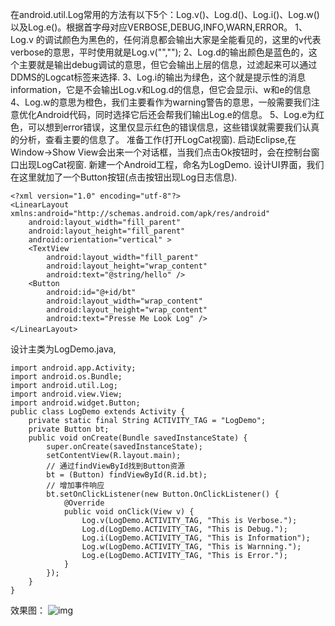 在android.util.Log常用的方法有以下5个：Log.v()、Log.d()、Log.i()、Log.w()以及Log.e()。根据首字母对应VERBOSE,DEBUG,INFO,WARN,ERROR。
1、Log.v 的调试颜色为黑色的，任何消息都会输出大家是全能看见的，这里的v代表verbose的意思，平时使用就是Log.v("","");
2、Log.d的输出颜色是蓝色的，这个主要就是输出debug调试的意思，但它会输出上层的信息，过滤起来可以通过DDMS的Logcat标签来选择.
3、Log.i的输出为绿色，这个就是提示性的消息information，它是不会输出Log.v和Log.d的信息，但它会显示i、w和e的信息
4、Log.w的意思为橙色，我们主要看作为warning警告的意思，一般需要我们注意优化Android代码，同时选择它后还会帮我们输出Log.e的信息。
5、Log.e为红色，可以想到error错误，这里仅显示红色的错误信息，这些错误就需要我们认真的分析，查看主要的信息了。
准备工作(打开LogCat视窗).
启动Eclipse,在Window->Show View会出来一个对话框，当我们点击Ok按钮时，会在控制台窗口出现LogCat视窗.
新建一个Android工程，命名为LogDemo.
设计UI界面，我们在这里就加了一个Button按钮(点击按钮出现Log日志信息).
```  
<?xml version="1.0" encoding="utf-8"?>
<LinearLayout xmlns:android="http://schemas.android.com/apk/res/android"
    android:layout_width="fill_parent"
    android:layout_height="fill_parent"
    android:orientation="vertical" >
    <TextView
        android:layout_width="fill_parent"
        android:layout_height="wrap_content"
        android:text="@string/hello" />
    <Button
        android:id="@+id/bt"
        android:layout_width="wrap_content"
        android:layout_height="wrap_content"
        android:text="Presse Me Look Log" />
</LinearLayout>　
```
设计主类为LogDemo.java,
```  
import android.app.Activity;
import android.os.Bundle;
import android.util.Log;
import android.view.View;
import android.widget.Button;
public class LogDemo extends Activity {
	private static final String ACTIVITY_TAG = "LogDemo";
	private Button bt;
	public void onCreate(Bundle savedInstanceState) {
		super.onCreate(savedInstanceState);
		setContentView(R.layout.main);
		// 通过findViewById找到Button资源
		bt = (Button) findViewById(R.id.bt);
		// 增加事件响应
		bt.setOnClickListener(new Button.OnClickListener() {
			@Override
			public void onClick(View v) {
				Log.v(LogDemo.ACTIVITY_TAG, "This is Verbose.");
				Log.d(LogDemo.ACTIVITY_TAG, "This is Debug.");
				Log.i(LogDemo.ACTIVITY_TAG, "This is Information");
				Log.w(LogDemo.ACTIVITY_TAG, "This is Warnning.");
				Log.e(LogDemo.ACTIVITY_TAG, "This is Error.");
			}
		});
	}
}
```
效果图：
![img](P)  